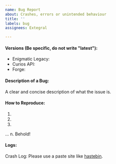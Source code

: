 ```yaml
---
name: Bug Report
about: Crashes, errors or unintended behaviour
title: ''
labels: bug
assignees: Extegral

---
```


<!--
#### Notice
Please reproduce all issues without any other unnecessary mods before submitting.
-->

#### Versions (Be specific, do not write "latest"):
 * Enigmatic Legacy:
 * Curios API:
 * Forge:

#### Description of a Bug:
A clear and concise description of what the issue is.

#### How to Reproduce:
1. 
2. 
3. 
...
n. Behold!

#### Logs:
<!--
Add a crash log file if you encountered a crash, or latest.log in case of startup error or some other kind of error.
-->

Crash Log: Please use a paste site like [hastebin](https://hastebin.com/).
